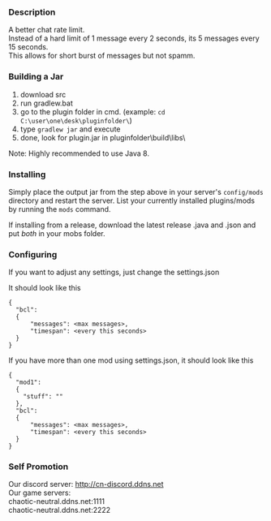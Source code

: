 ### Description
A better chat rate limit.  
Instead of a hard limit of 1 message every 2 seconds, its 5 messages every 15 seconds.  
This allows for short burst of messages but not spamm.  

### Building a Jar

1) download src
2) run gradlew.bat
3) go to the plugin folder in cmd. (example: `cd C:\user\one\desk\pluginfolder\`)
4) type `gradlew jar` and execute
5) done, look for plugin.jar in pluginfolder\build\libs\

Note: Highly recommended to use Java 8.

### Installing

Simply place the output jar from the step above in your server's `config/mods` directory and restart the server.
List your currently installed plugins/mods by running the `mods` command.

If installing from a release, download the latest release .java and .json and put *both* in your mobs folder.

### Configuring
If you want to adjust any settings, just change the settings.json

It should look like this
```
{
  "bcl":
  {
	  "messages": <max messages>,
	  "timespan": <every this seconds>
  }
}
```
If you have more than one mod using settings.json, it should look like this
```
{
  "mod1":
  {
    "stuff": ""
  },
  "bcl":
  {
	  "messages": <max messages>,
	  "timespan": <every this seconds>
  }
}
```
### Self Promotion
Our discord server: http://cn-discord.ddns.net  
Our game servers:  
chaotic-neutral.ddns.net:1111  
chaotic-neutral.ddns.net:2222  
